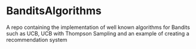 # BanditsAlgorithms
A repo containing the implementation of well known algorithms for Bandits such as UCB, UCB with Thompson Sampling and an example of creating a recommendation system
